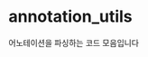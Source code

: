 # annotation_utils
어노테이션을 파싱하는 코드 모음입니다

<!-- # Data_Utils
Dataset Utils는 임시로 만든 Repository이며, 각종 데이터셋에 대해 Merge, Curation, Validation, Convert 등에 대한 기능을 담은 저장소입니다.
추후에 waffle에 각 기능을 추가할 예정.

---
## 1. Verify Labels and Images for Coco annotations format

```
$ cd utils
$ python verify_image.py --data_dir={your_input} --output_dir={your_output}
```

### § 중복 라벨링 제거
- annotation의 image_id가 중복되는 경우에 한 이미지에 여러 개의 bbox 정보가 존재합니다.
- 이 때, 같은 내용의 bbox 정보가 있을 때, bbox정보를 하나만 남깁니다.

### § bbox 인덱스 관리
- 기존 입력 이미지의 해상도를 초과할 경우 해당 label을 없애줍니다.

### § 존재하지 않는 이미지일 경우 라벨 제거
- annotation에서 주어지는 이미지 경로를 추적하여 존재하지 않을 경우 label을 없애줍니다.
- 이미지 경로에서 label이 없을 경우 json에서 file_path를 없애줍니다.
---

## Dataset Convert
### SuperbAI Suite to COCO
```
$ cd utils
$ python superb_to_coco.py
```
현재 데이터셋이 산재되어 있어 각 데이터셋을 SuperbAI suite로부터 다운로드 받아 coco format으로 변환한다.

---
## Visualize bbox
```
$ cd utils
$ python visual.py
```
- 라벨과 이미지 폴더를 지정시, bbox를 친 뒤, 해당 이미지를 result 폴더에 저장한다.

---
## Label_Merge
### 1. coco 파일 합병
```
$ cd utils
$ python merge_coco.py
```
- coco.json 형태의 파일들이 들어있는 폴더를 입력으로 주면, 하나의 coco.json으로 만들게 된다.
- 단, categories (class 지정 관련) 는 사용자가 직접 수정하는 것으로 한다.
---
## Image_integrate
### 1. 이미지 경로 통합
```
$ cd utils
$ python integrate_image.py
```
- 여러 폴더나 여기저기 image 가 퍼져있을 때, images라는 폴더 한 곳에 이미지를 모은다.
- coco.json 에 적혀있는 file_path의 경우도 수정이 필요하다. 이 때 기존 폴더는 images에서 meta_data라는 key에 str형태로 저장해둔다.
- 이미지 이름은 000000.* 부터 차례대로 스트링 숫자 형태로 이름을 가지며, 시작 번호를 지정할 수 있다.

---
## COCO_Slice
```
$ cd utils
$ python slice.py
```
- 이미지 경로 및 coco.json 경로를 입력해주면, 해당 이미지를 4등분 및 센터 총 5개의 이미지를 생성한다..
- 이때 그에 따라 라벨 정보가 바뀌며, 이미지에 객체가 걸쳐있거나 없을 경우 이미지를 생성하지 않는다.
---
## Waffle_letter_boxing
```
$ cd utils
$ python waffle_letter_boxing.py
```
- Waffle dataset 폴더를 입력으로 둘 때, 이미지 사이즈 및 라벨정보를 변경하여, 데이터셋 archive 시 데이터 용량에 대한 이점을 제공한다.
- 한 변의 최대 길이를 입력(resolution)으로 두고, 나머지 변은 줄어들거나 늘어난 ratio에 비례해 재조정된다.
---
## ★AI_Hub

## Fire Scene관련
### 1. aihub_to_coco
- 화재씬 데이터를 coco annotation format으로 바꾼다.
### 2. cut_label_data
- raw한 라벨 데이터셋은 이미지와 1:1매칭되므로 필요없는 라벨 데이터를 삭제한다.
### 3. split_domain
- 한 도메인에 지나치게 많은 이미지가 존재하므로, 한 도메인당 최대로 가질 수 있는 이미지 장수를 설정하여 split할 수 있다.
---
## 교통정리 시내도로 관련
### 1. aihub_traffic
- aihub의 시내도로 데이터에서 coco annotations로 바꾸기 위한 작업을 할 수 있다.
---
## 교통정리 고속도로 관련
### 1. xml_2_coco
- aihub의 고속도로 데이터의 라벨링 데이터는 커스텀의 xml 포맷을 가지고 있다. 따라서 coco로 변환해주어야 한다.
- .xml이 들어있는 폴더와 클래스 정보를 가진 categories를 지정해주어 함수를 실행할 수 있다. -->